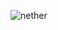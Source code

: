   ![nether](https://user-images.githubusercontent.com/79541546/141400229-c5981598-e233-4bd4-8876-83d5e3cd2a1e.png)
